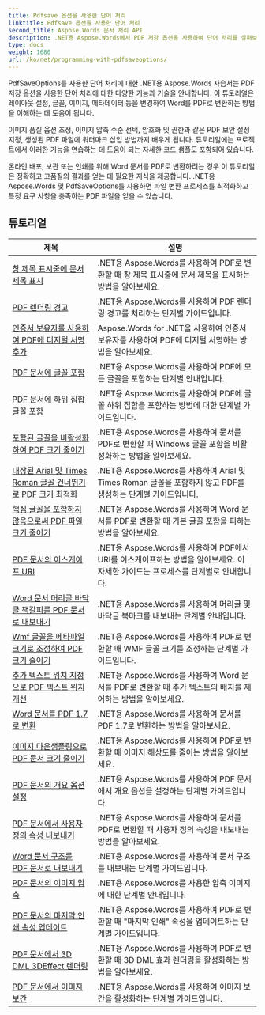 ```yaml
---
title: Pdfsave 옵션을 사용한 단어 처리
linktitle: Pdfsave 옵션을 사용한 단어 처리
second_title: Aspose.Words 문서 처리 API
description: .NET용 Aspose.Words에서 PDF 저장 옵션을 사용하여 단어 처리를 살펴보세요. 단계별 튜토리얼과 샘플 코드를 통해 고급 기능을 사용하여 Word 문서를 PDF로 생성하는 방법을 알아보세요.
type: docs
weight: 1680
url: /ko/net/programming-with-pdfsaveoptions/
---
```

PdfSaveOptions를 사용한 단어 처리에 대한 .NET용 Aspose.Words 자습서는 PDF 저장 옵션을 사용한 단어 처리에 대한 다양한 기능과 기술을 안내합니다. 이 튜토리얼은 레이아웃 설정, 글꼴, 이미지, 메타데이터 등을 변경하여 Word를 PDF로 변환하는 방법을 이해하는 데 도움이 됩니다.

이미지 품질 옵션 조정, 이미지 압축 수준 선택, 암호화 및 권한과 같은 PDF 보안 설정 지정, 생성된 PDF 파일에 워터마크 삽입 방법까지 배우게 됩니다. 튜토리얼에는 프로젝트에서 이러한 기능을 연습하는 데 도움이 되는 자세한 코드 샘플도 포함되어 있습니다.

온라인 배포, 보관 또는 인쇄를 위해 Word 문서를 PDF로 변환하려는 경우 이 튜토리얼은 정확하고 고품질의 결과를 얻는 데 필요한 지식을 제공합니다. .NET용 Aspose.Words 및 PdfSaveOptions를 사용하면 파일 변환 프로세스를 최적화하고 특정 요구 사항을 충족하는 PDF 파일을 얻을 수 있습니다.

 ## 튜토리얼
| 제목 | 설명 |
| --- | --- |
| [창 제목 표시줄에 문서 제목 표시](./display-doc-title-in-window-titlebar/) | .NET용 Aspose.Words를 사용하여 PDF로 변환할 때 창 제목 표시줄에 문서 제목을 표시하는 방법을 알아보세요. |
| [PDF 렌더링 경고](./pdf-render-warnings/) | .NET용 Aspose.Words를 사용하여 PDF 렌더링 경고를 처리하는 단계별 가이드입니다. |
| [인증서 보유자를 사용하여 PDF에 디지털 서명 추가](./digitally-signed-pdf-using-certificate-holder/) | Aspose.Words for .NET을 사용하여 인증서 보유자를 사용하여 PDF에 디지털 서명하는 방법을 알아보세요. |
| [PDF 문서에 글꼴 포함](./embedded-all-fonts/) | .NET용 Aspose.Words를 사용하여 PDF에 모든 글꼴을 포함하는 단계별 안내입니다. |
| [PDF 문서에 하위 집합 글꼴 포함](./embedded-subset-fonts/) | .NET용 Aspose.Words를 사용하여 PDF에 글꼴 하위 집합을 포함하는 방법에 대한 단계별 가이드입니다. |
| [포함된 글꼴을 비활성화하여 PDF 크기 줄이기](./disable-embed-windows-fonts/) | .NET용 Aspose.Words를 사용하여 문서를 PDF로 변환할 때 Windows 글꼴 포함을 비활성화하는 방법을 알아보세요. |
| [내장된 Arial 및 Times Roman 글꼴 건너뛰기로 PDF 크기 최적화](./skip-embedded-arial-and-times-roman-fonts/) | .NET용 Aspose.Words를 사용하여 Arial 및 Times Roman 글꼴을 포함하지 않고 PDF를 생성하는 단계별 가이드입니다. |
| [핵심 글꼴을 포함하지 않음으로써 PDF 파일 크기 줄이기](./avoid-embedding-core-fonts/) | .NET용 Aspose.Words를 사용하여 Word 문서를 PDF로 변환할 때 기본 글꼴 포함을 피하는 방법을 알아보세요. |
| [PDF 문서의 이스케이프 URI](./escape-uri/) | .NET용 Aspose.Words를 사용하여 PDF에서 URI를 이스케이프하는 방법을 알아보세요. 이 자세한 가이드는 프로세스를 단계별로 안내합니다. |
| [Word 문서 머리글 바닥글 책갈피를 PDF 문서로 내보내기](./export-header-footer-bookmarks/) | .NET용 Aspose.Words를 사용하여 머리글 및 바닥글 북마크를 내보내는 단계별 안내입니다. |
| [Wmf 글꼴을 메타파일 크기로 조정하여 PDF 크기 줄이기](./scale-wmf-fonts-to-metafile-size/) | .NET용 Aspose.Words를 사용하여 PDF로 변환할 때 WMF 글꼴 크기를 조정하는 단계별 가이드입니다. |
| [추가 텍스트 위치 지정으로 PDF 텍스트 위치 개선](./additional-text-positioning/) | .NET용 Aspose.Words를 사용하여 Word 문서를 PDF로 변환할 때 추가 텍스트의 배치를 제어하는 방법을 알아보세요. |
| [Word 문서를 PDF 1.7로 변환](./conversion-to-pdf-17/) | .NET용 Aspose.Words를 사용하여 문서를 PDF 1.7로 변환하는 방법을 알아보세요. |
| [이미지 다운샘플링으로 PDF 문서 크기 줄이기](./downsampling-images/) | .NET용 Aspose.Words를 사용하여 PDF로 변환할 때 이미지 해상도를 줄이는 방법을 알아보세요. |
| [PDF 문서의 개요 옵션 설정](./set-outline-options/) | .NET용 Aspose.Words를 사용하여 PDF 문서에서 개요 옵션을 설정하는 단계별 가이드입니다. |
| [PDF 문서에서 사용자 정의 속성 내보내기](./custom-properties-export/) | .NET용 Aspose.Words를 사용하여 문서를 PDF로 변환할 때 사용자 정의 속성을 내보내는 방법을 알아보세요. |
| [Word 문서 구조를 PDF 문서로 내보내기](./export-document-structure/) | .NET용 Aspose.Words를 사용하여 문서 구조를 내보내는 단계별 가이드입니다. |
| [PDF 문서의 이미지 압축](./image-compression/) | .NET용 Aspose.Words를 사용한 압축 이미지에 대한 단계별 안내입니다. |
| [PDF 문서의 마지막 인쇄 속성 업데이트](./update-last-printed-property/) | .NET용 Aspose.Words를 사용하여 PDF로 변환할 때 "마지막 인쇄" 속성을 업데이트하는 단계별 가이드입니다. |
| [PDF 문서에서 3D DML 3DEffect 렌더링](./dml-3deffects-rendering/) | .NET용 Aspose.Words를 사용하여 PDF로 변환할 때 3D DML 효과 렌더링을 활성화하는 방법을 알아보세요. |
| [PDF 문서에서 이미지 보간](./interpolate-images/) | .NET용 Aspose.Words를 사용하여 이미지 보간을 활성화하는 단계별 가이드입니다. |